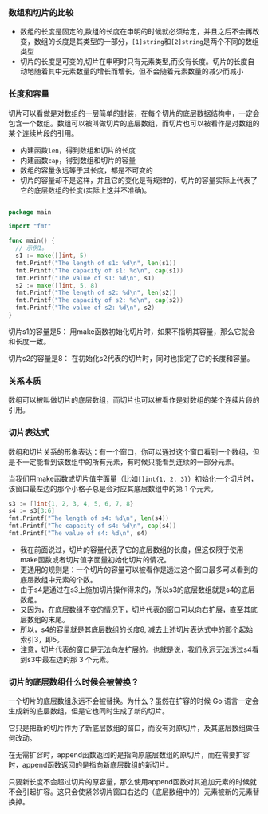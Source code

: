 ### 数组和切片的比较
- 数组的长度是固定的,数组的长度在申明的时候就必须给定，并且之后不会再改变，数组的长度是其类型的一部分，`[1]string`和`[2]string`是两个不同的数组类型
- 切片的长度是可变的,切片在申明时只有元素类型,而没有长度。切片的长度自动地随着其中元素数量的增长而增长，但不会随着元素数量的减少而减小

### 长度和容量
切片可以看做是对数组的一层简单的封装，在每个切片的底层数据结构中，一定会包含一个数组。数组可以被叫做切片的底层数组，而切片也可以被看作是对数组的某个连续片段的引用。

- 内建函数`len`，得到数组和切片的长度
- 内建函数`cap`，得到数组和切片的容量
- 数组的容量永远等于其长度，都是不可变的
- 切片的容量却不是这样，并且它的变化是有规律的，切片的容量实际上代表了它的底层数组的长度(实际上这并不准确)。

```go

package main

import "fmt"

func main() {
  // 示例1。
  s1 := make([]int, 5)
  fmt.Printf("The length of s1: %d\n", len(s1))
  fmt.Printf("The capacity of s1: %d\n", cap(s1))
  fmt.Printf("The value of s1: %d\n", s1)
  s2 := make([]int, 5, 8)
  fmt.Printf("The length of s2: %d\n", len(s2))
  fmt.Printf("The capacity of s2: %d\n", cap(s2))
  fmt.Printf("The value of s2: %d\n", s2)
}
```
切片s1的容量是5：
用make函数初始化切片时，如果不指明其容量，那么它就会和长度一致。

切片s2的容量是8：
在初始化s2代表的切片时，同时也指定了它的长度和容量。

### 关系本质
数组可以被叫做切片的底层数组，而切片也可以被看作是对数组的某个连续片段的引用。

### 切片表达式
数组和切片关系的形象表达：有一个窗口，你可以通过这个窗口看到一个数组，但是不一定能看到该数组中的所有元素，有时候只能看到连续的一部分元素。

当我们用make函数或切片值字面量（比如`[]int{1, 2, 3}`）初始化一个切片时，该窗口最左边的那个小格子总是会对应其底层数组中的第 1 个元素。

```go
s3 := []int{1, 2, 3, 4, 5, 6, 7, 8}
s4 := s3[3:6]
fmt.Printf("The length of s4: %d\n", len(s4))
fmt.Printf("The capacity of s4: %d\n", cap(s4))
fmt.Printf("The value of s4: %d\n", s4)
```
- 我在前面说过，切片的容量代表了它的底层数组的长度，但这仅限于使用make函数或者切片值字面量初始化切片的情况。
- 更通用的规则是：一个切片的容量可以被看作是透过这个窗口最多可以看到的底层数组中元素的个数。
- 由于s4是通过在s3上施加切片操作得来的，所以s3的底层数组就是s4的底层数组。
- 又因为，在底层数组不变的情况下，切片代表的窗口可以向右扩展，直至其底层数组的末尾。
- 所以，s4的容量就是其底层数组的长度8, 减去上述切片表达式中的那个起始索引3，即5。
- 注意，切片代表的窗口是无法向左扩展的。也就是说，我们永远无法透过s4看到s3中最左边的那 3 个元素。

### 切片的底层数组什么时候会被替换？
一个切片的底层数组永远不会被替换。为什么？虽然在扩容的时候 Go 语言一定会生成新的底层数组，但是它也同时生成了新的切片。

它只是把新的切片作为了新底层数组的窗口，而没有对原切片，及其底层数组做任何改动。

在无需扩容时，append函数返回的是指向原底层数组的原切片，而在需要扩容时，append函数返回的是指向新底层数组的新切片。

只要新长度不会超过切片的原容量，那么使用append函数对其追加元素的时候就不会引起扩容。这只会使紧邻切片窗口右边的（底层数组中的）元素被新的元素替换掉。
